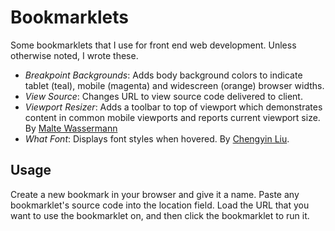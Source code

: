 # Bookmarklets

Some bookmarklets that I use for front end web development. Unless otherwise noted, I wrote these.

* *Breakpoint Backgrounds*: Adds body background colors to indicate tablet (teal), mobile (magenta) and widescreen (orange) browser widths.
* *View Source*: Changes URL to view source code delivered to client.
* *Viewport Resizer*: Adds a toolbar to top of viewport which demonstrates content in common mobile viewports and reports current viewport size. By [Malte Wassermann](http://lab.maltewassermann.com/viewport-resizer/)
* *What Font*: Displays font styles when hovered. By [Chengyin Liu](http://www.chengyinliu.com/whatfont.html).

## Usage 

Create a new bookmark in your browser and give it a name. Paste any bookmarklet's source code into the location field. Load the URL that you want to use the bookmarklet on, and then click the bookmarklet to run it.
